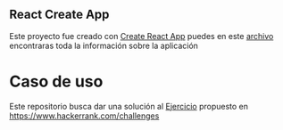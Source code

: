 ## React Create App

Este proyecto fue creado con [Create React App](https://github.com/facebookincubator/create-react-app)
puedes en este [archivo](CREATE-APP-README.md) encontraras toda la información sobre la aplicación

# Caso de uso
Este repositorio busca dar una solución al [Ejercicio](https://www.hackerrank.com/challenges/cube-summation/problem) propuesto en https://www.hackerrank.com/challenges 